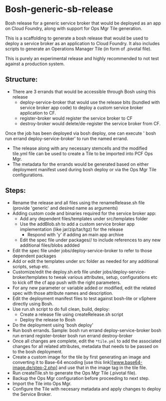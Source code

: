 # Bosh-generic-sb-release
Bosh release for a generic service broker that would be deployed as an app on Cloud Foundry, along with support for Ops Mgr Tile generation.

This is a scaffolding to generate a bosh release that would be used to deploy a service broker as an application to Cloud Foundry. 
It also includes scripts to generate an Operations Manager Tile (in form of .pivotal file).

This is purely an experimental release and highly recommended to not test against a production system.

## Structure:
* There are 3 errands that would be accessible through Bosh using this release
  * deploy-service-broker that would use the release bits (bundled with service broker app code) to deploy a custom service broker application to CF.
  * register-broker would register the service broker to CF
  * destroy-broker would delete/de-register the service broker from CF.

Once the job has been deployed via bosh deploy, one can execute ' bosh run errand deploy-service-broker' to run the named errand.
* The release along with any necessary stemcells and the modified tile.yml file can be used to create a Tile to be imported into PCF Ops Mgr.
* The metadata for the errands would be generated based on either deployment manifest used during bosh deploy or via the Ops Mgr Tile configurations.

## Steps:
* Rename the release and all files using the renameRelease.sh file (provide 'generic' and desired name as arguments)
* Adding custom code and binaries required for the service broker app:
  * Add any dependent files/templates under src/templates folder
  * Use the addBlob.sh to add a custom service broker app implementation (like jar/zip/tar/tgz) for the release
    * Respond with 'y' if adding an main app archive 
  * Edit the spec file under packages/<project>/ to include references to any new additional files/blobs addded
* Edit the spec file under jobs/deploy-service-broker to refer to those dependent packages
* Add or edit the templates under src folder as needed for any additional scripts, setup etc.
* Customize/edit the deploy.sh.erb file under jobs/deploy-service-broker/templates to tweak various attributes, setup, configurations etc to kick off the cf app push with the right parameters.
* For any new parameter or variable added or modified, edit the related spec with those attribute names and description.
* Edit the deployment manifest files to test against bosh-lite or vSphere directly using Bosh.
* Use run.sh script to do full clean, build, deploy:
  * Create a release file using createRelease.sh script
  * Deploy the release to Bosh
* Do the deployment using 'bosh deploy'
* Run bosh errands. Sample:
   bosh run errand deploy-service-broker
   bosh run errand register-broker
   bosh run errand destroy-broker
* Once all changes are complete, edit the `*tile.yml` to add the associated changes for all related attributes, metadata that needs to be passed on to the bosh deployment.
* Create a custom image for the tile by first generating an image and converting it to Base-64 encoding [use this link][www.base64-image.de/step-2.php] and use that in the image tag in the tile file.
* Run createTile.sh to generate the Ops Mgr Tile (.pivotal file).
* Backup the Ops Mgr configuration before proceeding to next step.
* Import the Tile into Ops Mgr.
* Configure the Tile with necesary metadata and apply changes to deploy the Service Broker.
